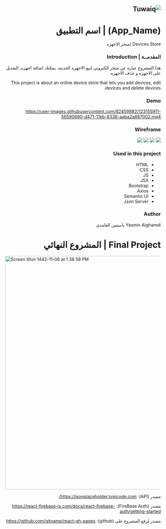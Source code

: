 <div dir="rtl" align="right">

![Tuwaiq](https://i.ibb.co/SV2BSn5/tuwaiq.png)
----
# (App_Name) | اسم التطبيق
Devices Store /متجر الاجهزه
### المقدمــة | Introduction 
هذا المشروع عبارة عن متجر الكتروني لبيع الاجهزه الحديثه. يمكنك اضافة اجهزه, التعديل على الاجهزه و حذف الاجهزه. 
  
This project is about an online device store that lets you add devices, edit devices and delete devices.
  
### Demo  

https://user-images.githubusercontent.com/82459882/123155911-56590680-d471-11eb-8338-aaba2a887002.mp4


### Wireframe  
<img src="https://github.com/Yasmin-AlGhamdi/FinalProject/blob/main/Wireframe/DeviceStore.jpeg"/>
<img src="https://github.com/Yasmin-AlGhamdi/FinalProject/blob/main/Wireframe/DSLogin.jpeg"/>
<img src="https://github.com/Yasmin-AlGhamdi/FinalProject/blob/main/Wireframe/DSAdd.jpeg"/>
<img src="https://github.com/Yasmin-AlGhamdi/FinalProject/blob/main/Wireframe/DSEdit.jpeg"/>

### Used in this project 
 - HTML
 - CSS
 - JS 
 - JSX
 - Bootstrap
 - Axios 
 - Semantic UI
 - Json Server
  
### Author
Yasmin Alghamdi
ياسمين الغامدي
  
</div>

<div dir='rtl'>

# Final Project | المشروع النهائي

  
  </div>
  
  
  <img width="755" alt="Screen Shot 1442-11-06 at 1 38 58 PM" src="https://user-images.githubusercontent.com/80157029/122204807-37260c00-cea8-11eb-9472-f7f48bc3ffdf.png">
 

<div dir='rtl'>
  
مصدر (API): https://jsonplaceholder.typicode.com/
  
مصدر (FireBase Auth): https://react-firebase-js.com/docs/react-firebase-auth/getting-started
  
مصدر لرفع المشروع على (github): https://github.com/gitname/react-gh-pages
  
  </div>
